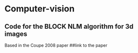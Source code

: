 # Computer-vision
## Code for the BLOCK NLM algorithm for 3d images
Based in the Coupe 2008 paper
##link to the paper
